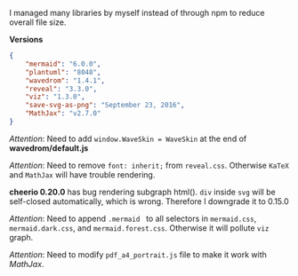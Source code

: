 I managed many libraries by myself instead of through npm to reduce overall file size.

**Versions**
```json
{
    "mermaid": "6.0.0",
    "plantuml": "8048",
    "wavedrom": "1.4.1",
    "reveal": "3.3.0",
    "viz": "1.3.0",
    "save-svg-as-png": "September 23, 2016",
    "MathJax": "v2.7.0"
}
```  

*Attention*: Need to add `window.WaveSkin = WaveSkin` at the end of **wavedrom/default.js**

*Attention*: Need to remove `font: inherit;` from `reveal.css`. Otherwise `KaTeX` and `MathJax` will have trouble rendering.

**cheerio 0.20.0** has bug rendering subgraph html(). `div` inside `svg` will be self-closed automatically, which is wrong. Therefore I downgrade it to 0.15.0

*Attention*: Need to append `.mermaid ` to all selectors in `mermaid.css`, `mermaid.dark.css`, and `mermaid.forest.css`. Otherwise it will pollute `viz` graph.

*Attention*: Need to modify `pdf_a4_portrait.js` file to make it work with *MathJax*.
